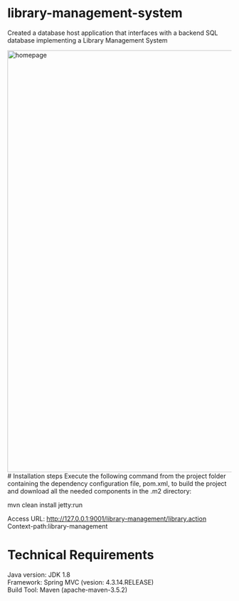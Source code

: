 # library-management-system
Created a database host application that interfaces with a backend SQL database implementing a Library Management System  

<img width="949" alt="homepage" src="https://user-images.githubusercontent.com/25062217/39959996-faaa1f08-55df-11e8-9a53-7b4e947b9563.PNG">  
# Installation steps
Execute the following command from the project folder containing the dependency configuration file, pom.xml, to build the project and download all the needed components in the .m2 directory:
  
mvn clean install jetty:run  
  
Access URL: http://127.0.0.1:9001/library-management/library.action  
Context-path:library-management  

# Technical Requirements
Java version: JDK 1.8  
Framework: Spring MVC (vesion: 4.3.14.RELEASE)  
Build Tool: Maven (apache-maven-3.5.2)  
